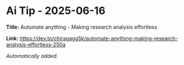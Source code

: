 # Ai Tip - 2025-06-16

**Title:** Automate anything - Making research analysis effortless

**Link:** https://dev.to/chiragagg5k/automate-anything-making-research-analysis-effortless-250a

_Automatically added._
